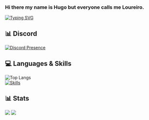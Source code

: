 ### Hi there my name is Hugo but everyone calls me Loureiro.


[![Typing SVG](https://readme-typing-svg.herokuapp.com?duration=7000&lines=Developer)](https://github.com/Loureiro32)

## 📊 Discord
[![Discord Presence](https://lanyard.cnrad.dev/api/359769557637791746)](https://discord.com/users/359769557637791746)


## 💻 Languages & Skills
![Top Langs](https://github-readme-stats.vercel.app/api/top-langs/?username=Loureiro32&theme=dark&langs_count=5)<br>
[![Skills](https://skillicons.dev/icons?i=java,html,css,js,nodejs,mongodb,vscode,cs,php&theme=dark)](https://github.com/Loureiro32)

## 📊 Stats

[![](https://img.shields.io/github/followers/Loureiro32?style=for-the-badge)](https://github.com/Loureiro32)
[![](https://komarev.com/ghpvc/?username=Loureiro32&color=blue&style=for-the-badge)](https://github.com/Loureiro32)
